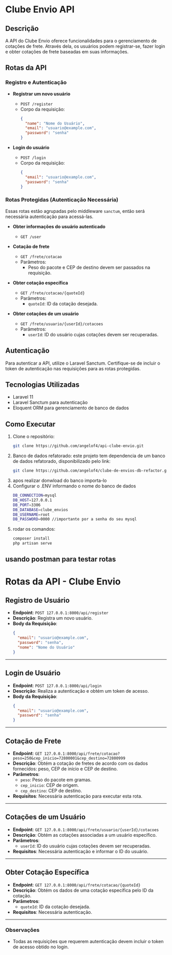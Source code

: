 # Clube Envio API

## Descrição

A API do Clube Envio oferece funcionalidades para o gerenciamento de cotações de frete. Através dela, os usuários podem registrar-se, fazer login e obter cotações de frete baseadas em suas informações.

## Rotas da API

### Registro e Autenticação

- **Registrar um novo usuário**
  - `POST /register`
  - Corpo da requisição:
    ```json
    {
      "name": "Nome do Usuário",
      "email": "usuario@example.com",
      "password": "senha"
    }
    ```

- **Login do usuário**
  - `POST /login`
  - Corpo da requisição:
    ```json
    {
      "email": "usuario@example.com",
      "password": "senha"
    }
    ```

### Rotas Protegidas (Autenticação Necessária)

Essas rotas estão agrupadas pelo middleware `sanctum`, então será necessária autenticação para acessá-las.

- **Obter informações do usuário autenticado**
  - `GET /user`

- **Cotação de frete**
  - `GET /frete/cotacao`
  - Parâmetros: 
    - Peso do pacote e CEP de destino devem ser passados na requisição.

- **Obter cotação específica**
  - `GET /frete/cotacao/{quoteId}`
  - Parâmetros:
    - `quoteId`: ID da cotação desejada.

- **Obter cotações de um usuário**
  - `GET /frete/usuario/{userId}/cotacoes`
  - Parâmetros:
    - `userId`: ID do usuário cujas cotações devem ser recuperadas.

## Autenticação

Para autenticar a API, utilize o Laravel Sanctum. Certifique-se de incluir o token de autenticação nas requisições para as rotas protegidas.

## Tecnologias Utilizadas

- Laravel 11
- Laravel Sanctum para autenticação
- Eloquent ORM para gerenciamento de banco de dados

## Como Executar

1. Clone o repositório:
   ```bash
   git clone https://github.com/angelof4/api-clube-envio.git
2. Banco de dados refatorado:
    este projeto tem dependencia de um banco de dados refatorado, disponibilizado pelo link: 
    ```bash
    git clone https://github.com/angelof4/clube-de-envios-db-refactor.git
3. apos realizar donwload do banco importa-lo
4. Configurar o .ENV informando o nome do banco de dados
    ```bash
    DB_CONNECTION=mysql
    DB_HOST=127.0.0.1
    DB_PORT=3306
    DB_DATABASE=clube_envios
    DB_USERNAME=root
    DB_PASSWORD=0000 //importante por a senha do seu mysql
4. rodar os comandos:
    ```bash
    composer install
    php artisan serve
## usando postman para testar rotas

# Rotas da API - Clube Envio

## Registro de Usuário

- **Endpoint**: `POST 127.0.0.1:8000/api/register`
- **Descrição**: Registra um novo usuário.
- **Body da Requisição**:
    ```json
    {
      "email": "usuario@example.com",
      "password": "senha",
      "nome": "Nome do Usuário"
    }
    ```

---

## Login de Usuário

- **Endpoint**: `POST 127.0.0.1:8000/api/login`
- **Descrição**: Realiza a autenticação e obtém um token de acesso.
- **Body da Requisição**:
    ```json
    {
      "email": "usuario@example.com",
      "password": "senha"
    }
    ```

---

## Cotação de Frete

- **Endpoint**: `GET 127.0.0.1:8000/api/frete/cotacao?peso=250&cep_inicio=72800001&cep_destino=72800999`
- **Descrição**: Obtém a cotação de fretes de acordo com os dados fornecidos: peso, CEP de início e CEP de destino.
- **Parâmetros**:
    - `peso`: Peso do pacote em gramas.
    - `cep_inicio`: CEP de origem.
    - `cep_destino`: CEP de destino.
- **Requisitos**: Necessária autenticação para executar esta rota.

---

## Cotações de um Usuário

- **Endpoint**: `GET 127.0.0.1:8000/api/frete/usuario/{userId}/cotacoes`
- **Descrição**: Obtém as cotações associadas a um usuário específico.
- **Parâmetros**:
    - `userId`: ID do usuário cujas cotações devem ser recuperadas.
- **Requisitos**: Necessária autenticação e informar o ID do usuário.

---

## Obter Cotação Específica

- **Endpoint**: `GET 127.0.0.1:8000/api/frete/cotacao/{quoteId}`
- **Descrição**: Obtém os dados de uma cotação específica pelo ID da cotação.
- **Parâmetros**:
    - `quoteId`: ID da cotação desejada.
- **Requisitos**: Necessária autenticação.

---

### Observações
- Todas as requisições que requerem autenticação devem incluir o token de acesso obtido no login.

